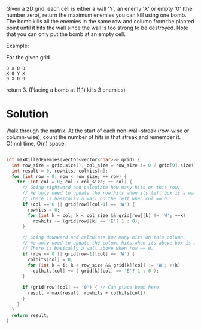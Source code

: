 Given a 2D grid, each cell is either a wall 'Y', an enemy 'X' or empty '0' (the number zero), return the maximum enemies you can kill using one bomb.
The bomb kills all the enemies in the same row and column from the planted point until it hits the wall since the wall is too strong to be destroyed.
Note that you can only put the bomb at an empty cell.

Example:

For the given grid

```
0 X 0 0
X 0 Y X
0 X 0 0
```
return 3. (Placing a bomb at (1,1) kills 3 enemies)
  
# Solution

Walk through the matrix. At the start of each non-wall-streak (row-wise or column-wise), count the number of hits in that streak and remember it. O(mn) time, O(n) space.
  
```cpp

int maxKilledEnemies(vector<vector<char>>& grid) {
  int row_size = grid.size(), col_size = row_size != 0 ? grid[0].size() : 0;
  int result = 0, rowhits, colhits[n];
  for (int row = 0; row < row_size; ++ row) {
    for (int col = 0; col < col_size; ++ col) {
      // Going rightward and calculate how many hits on this row.
      // We only need to update the row hits when its left box is a wall.
      // There is basically a wall on the left when col == 0.
      if (col == 0 || grid[row][col-1] == 'W') {
        rowhits = 0;
        for (int k = col; k < col_size && grid[row][k] != 'W'; ++k)
          rowhits += (grid[row][k] == 'E'? 1 : 0);
      }

      // Going downward and calculate how many hits on this column.
      // We only need to update the column hits when its above box is a wall.
      // There is basically a wall above when row == 0.
      if (row == 0 || grid[row-1][col] == 'W') {
        colhits[col] = 0;
        for (int k = i; k < row_size && grid[k][col] != 'W'; ++k)
          colhits[col] += ( grid[k][col] == 'E'? 1 : 0 );
      }
      
      if (grid[row][col] == '0') { // Can place bomb here
        result = max(result, rowhits + colhits[col]);
      }
    }
  }
  return result;
}
```
